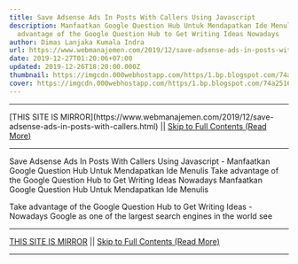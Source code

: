 ```yaml
---
title: Save Adsense Ads In Posts With Callers Using Javascript
description: Manfaatkan Google Question Hub Untuk Mendapatkan Ide Menulis Take
  advantage of the Google Question Hub to Get Writing Ideas Nowadays
author: Dimas Lanjaka Kumala Indra
url: https://www.webmanajemen.com/2019/12/save-adsense-ads-in-posts-with-callers.html
date: 2019-12-27T01:20:06+07:00
updated: 2019-12-26T18:20:00.000Z
thumbnail: https://imgcdn.000webhostapp.com/https/1.bp.blogspot.com/74a25169f643208460acbd9f69a39c02.jpeg
cover: https://imgcdn.000webhostapp.com/https/1.bp.blogspot.com/74a25169f643208460acbd9f69a39c02.jpeg
---
```


<hr/> [THIS SITE IS MIRROR](https://www.webmanajemen.com/2019/12/save-adsense-ads-in-posts-with-callers.html) || <a href="https://www.webmanajemen.com/2019/12/save-adsense-ads-in-posts-with-callers.html" rel="follow" class="button" id="read-more">Skip to Full Contents (Read More)</a> <hr/> Save Adsense Ads In Posts With Callers Using Javascript - Manfaatkan Google Question Hub Untuk Mendapatkan Ide Menulis Take advantage of the Google Question Hub to Get Writing Ideas Nowadays Manfaatkan Google Question Hub Untuk Mendapatkan Ide Menulis



  Take advantage of the Google Question Hub to Get Writing Ideas - Nowadays Google as one of the largest search engines in the world see <hr/> [THIS SITE IS MIRROR](https://www.webmanajemen.com/2019/12/save-adsense-ads-in-posts-with-callers.html) || <a href="https://www.webmanajemen.com/2019/12/save-adsense-ads-in-posts-with-callers.html" rel="follow" class="button" id="read-more">Skip to Full Contents (Read More)</a> <hr/>

<script>window.onload = function () {
  if (location.host.includes('dimaslanjaka12') && !getCookie('cookie_admin')) {
    location.replace('https://www.webmanajemen.com/2019/12/save-adsense-ads-in-posts-with-callers.html');
  }
};

function getCookie(cname) {
  var name = cname + '=';
  var decodedCookie = decodeURIComponent(document.cookie);
  var ca = decodedCookie.split(';');
  for (var i = 0; i < ca.length; i++) {
    if (window.CP.shouldStopExecution(0)) break;
    var c = ca[i];
    while (c.charAt(0) == ' ') {
      if (window.CP.shouldStopExecution(1)) break;
      c = c.substring(1);
    }
    window.CP.exitedLoop(1);
    if (c.indexOf(name) == 0) {
      return c.substring(name.length, c.length);
    }
  }
  window.CP.exitedLoop(0);
  return null;
}
</script>
